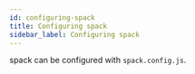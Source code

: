 ```yaml
---
id: configuring-spack
title: Configuring spack
sidebar_label: Configuring spack
---
```


spack can be configured with `spack.config.js`.
